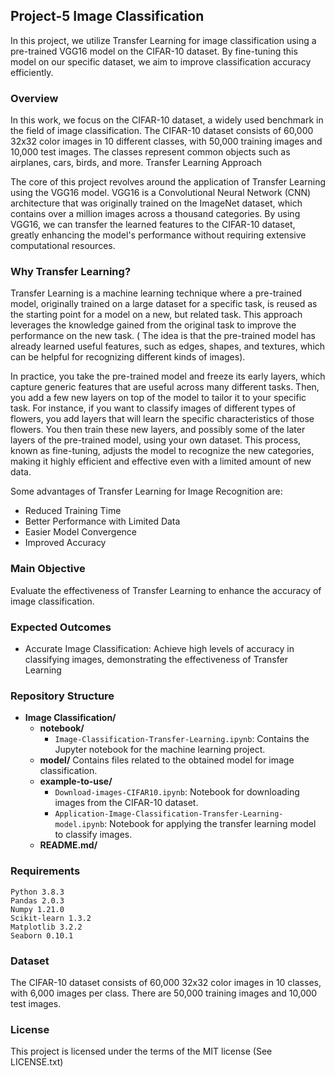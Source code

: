 ## Project-5 Image Classification 

In this project, we utilize Transfer Learning for image classification using a pre-trained VGG16 model on the CIFAR-10 dataset. By fine-tuning this model on our specific dataset, we aim to improve classification accuracy efficiently. 

### Overview

In this work, we focus on the CIFAR-10 dataset, a widely used benchmark in the field of image classification. The CIFAR-10 dataset consists of 60,000 32x32 color images in 10 different classes, with 50,000 training images and 10,000 test images. The classes represent common objects such as airplanes, cars, birds, and more.
Transfer Learning Approach

The core of this project revolves around the application of Transfer Learning using the VGG16 model. VGG16 is a Convolutional Neural Network (CNN) architecture that was originally trained on the ImageNet dataset, which contains over a million images across a thousand categories. By using VGG16, we can transfer the learned features to the CIFAR-10 dataset, greatly enhancing the model's performance without requiring extensive computational resources.


### Why Transfer Learning?

Transfer Learning is a machine learning technique where a pre-trained model, originally trained on a large dataset for a specific task, is reused as the starting point for a model on a new, but related task. This approach leverages the knowledge gained from the original task to improve the performance on the new task. ( The idea is that the pre-trained model has already learned useful features, such as edges, shapes, and textures, which can be helpful for recognizing different kinds of images).

In practice, you take the pre-trained model and freeze its early layers, which capture generic features that are useful across many different tasks. Then, you add a few new layers on top of the model to tailor it to your specific task. For instance, if you want to classify images of different types of flowers, you add layers that will learn the specific characteristics of those flowers. You then train these new layers, and possibly some of the later layers of the pre-trained model, using your own dataset. This process, known as fine-tuning, adjusts the model to recognize the new categories, making it highly efficient and effective even with a limited amount of new data.

Some advantages of Transfer Learning for Image Recognition are:
- Reduced Training Time
- Better Performance with Limited Data
- Easier Model Convergence
- Improved Accuracy



### Main Objective
 Evaluate the effectiveness of Transfer Learning to enhance the accuracy of image classification.

### Expected Outcomes
* Accurate Image Classification: Achieve high levels of accuracy in classifying images, demonstrating the effectiveness of Transfer Learning



### Repository Structure

- **Image Classification/**
  - **notebook/**
    - `Image-Classification-Transfer-Learning.ipynb`: Contains the Jupyter notebook for the machine learning project.  
  - **model/**
    Contains files related to the obtained model for image classification.
  - **example-to-use/**
    - `Download-images-CIFAR10.ipynb`: Notebook for downloading images from the CIFAR-10 dataset.
    - `Application-Image-Classification-Transfer-Learning-model.ipynb`: Notebook for applying the transfer learning model to classify images.
  - **README.md/**

### Requirements 

    Python 3.8.3
    Pandas 2.0.3
    Numpy 1.21.0
    Scikit-learn 1.3.2
    Matplotlib 3.2.2
    Seaborn 0.10.1


### Dataset


The CIFAR-10 dataset consists of 60,000 32x32 color images in 10 classes, with 6,000 images per class. There are 50,000 training images and 10,000 test images.



### License
This project is licensed under the terms of the MIT license (See LICENSE.txt)
